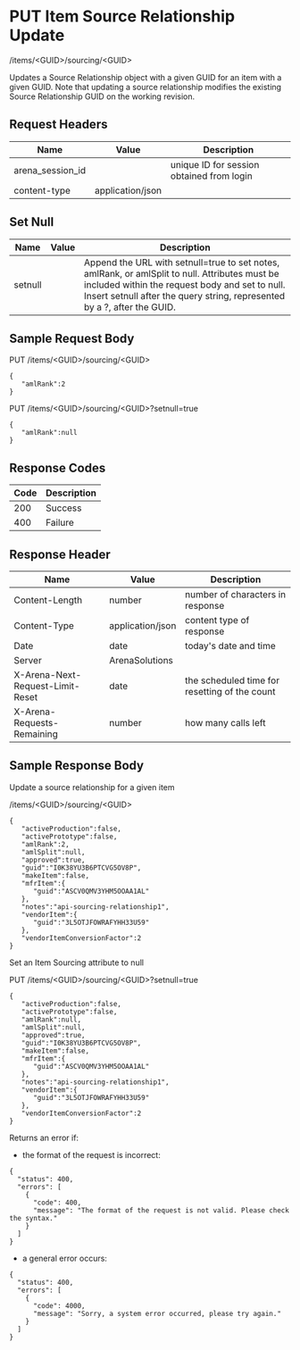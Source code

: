 # PUT Item Source Relationship Update
/items/&lt;GUID&gt;/sourcing/&lt;GUID&gt;

Updates a Source Relationship object with a given GUID for an item with a given GUID. Note that updating a source relationship  modifies the existing Source Relationship GUID on the working revision.

## Request Headers

| Name  | Value  | Description  |
|  --- |  --- |  --- | 
| arena_session_id  |   | unique ID for session obtained from login  |
| content-type  | application/json  |   |

## Set Null

| Name  | Value  | Description  |
|  --- |  --- |  --- | 
| setnull  |   | Append the URL with setnull=true to set notes, amlRank, or amlSplit to null. Attributes must be included within the request body and set to null. Insert setnull after the query string, represented by a ?, after the GUID.  |

## Sample Request Body
PUT /items/&lt;GUID&gt;/sourcing/&lt;GUID&gt;

```
{  
   "amlRank":2
}
```
PUT /items/&lt;GUID&gt;/sourcing/&lt;GUID&gt;?setnull=true

```
{  
   "amlRank":null
}
```
## Response Codes

| Code  | Description  |
|  --- |  --- | 
| 200  | Success  |
| 400  | Failure  |

## Response Header

| Name  | Value  | Description  |
|  --- |  --- |  --- | 
| Content-Length  | number  | number of characters in response  |
| Content-Type  | application/json  | content type of response  |
| Date  | date  | today's date and time  |
| Server  | ArenaSolutions  |   |
| X-Arena-Next-Request-Limit-Reset   | date  | the scheduled time for resetting of the count  |
| X-Arena-Requests-Remaining   | number  | how many calls left  |

## Sample Response Body
Update a source relationship for a given item

/items/&lt;GUID&gt;/sourcing/&lt;GUID&gt;

```
{  
   "activeProduction":false,
   "activePrototype":false,
   "amlRank":2,
   "amlSplit":null,
   "approved":true,
   "guid":"I0K38YU3B6PTCVG5OV8P",
   "makeItem":false,
   "mfrItem":{  
      "guid":"ASCV0QMV3YHM5OOAA1AL"
   },
   "notes":"api-sourcing-relationship1",
   "vendorItem":{  
      "guid":"3L5OTJFOWRAFYHH33U59"
   },
   "vendorItemConversionFactor":2
}
```
Set an Item Sourcing attribute to null

PUT /items/&lt;GUID&gt;/sourcing/&lt;GUID&gt;?setnull=true

```
{  
   "activeProduction":false,
   "activePrototype":false,
   "amlRank":null,
   "amlSplit":null,
   "approved":true,
   "guid":"I0K38YU3B6PTCVG5OV8P",
   "makeItem":false,
   "mfrItem":{  
      "guid":"ASCV0QMV3YHM5OOAA1AL"
   },
   "notes":"api-sourcing-relationship1",
   "vendorItem":{  
      "guid":"3L5OTJFOWRAFYHH33U59"
   },
   "vendorItemConversionFactor":2
}
```
Returns an error if:

* the format of the request is incorrect:

```
{
  "status": 400,
  "errors": [
    {
      "code": 400,
      "message": "The format of the request is not valid. Please check the syntax."
    }
  ]
}
```
* a general error occurs:

```
{
  "status": 400,
  "errors": [
    {
      "code": 4000,
      "message": "Sorry, a system error occurred, please try again."
    }
  ]
}
```
